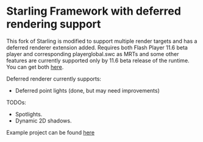 Starling Framework with deferred rendering support
==================================================

This fork of Starling is modified to support multiple render targets and has a deferred renderer extension added. Requires both Flash Player 11.6 beta player and corresponding playerglobal.swc as MRTs and some other features are currently supported only by 11.6 beta release of the runtime. You can get both [here](https://www.dropbox.com/sh/o7gmvxlze8s922y/h1sRx4JpYx).

Deferred renderer currently supports:

* Deferred point lights (done, but may need improvements)

TODOs:

* Spotlights.
* Dynamic 2D shadows.

Example project can be found [here](https://github.com/Varnius/StarlingDynamicShadows2D)

